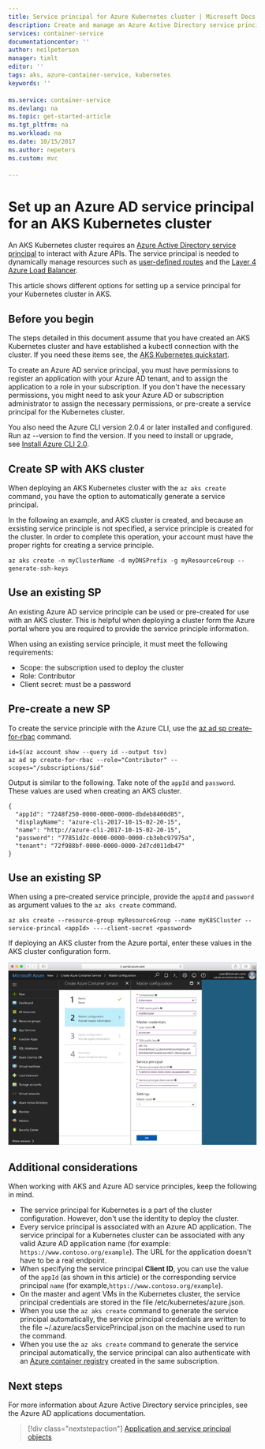 ```yaml
---
title: Service principal for Azure Kubernetes cluster | Microsoft Docs
description: Create and manage an Azure Active Directory service principal for a Kubernetes cluster in AKS
services: container-service
documentationcenter: ''
author: neilpeterson
manager: timlt
editor: ''
tags: aks, azure-container-service, kubernetes
keywords: ''

ms.service: container-service
ms.devlang: na
ms.topic: get-started-article
ms.tgt_pltfrm: na
ms.workload: na
ms.date: 10/15/2017
ms.author: nepeters
ms.custom: mvc

---
```


# Set up an Azure AD service principal for an AKS Kubernetes cluster

An AKS Kubernetes cluster requires an [Azure Active Directory service principal](../active-directory/develop/active-directory-application-objects.md) to interact with Azure APIs. The service principal is needed to dynamically manage resources such as [user-defined routes](../virtual-network/virtual-networks-udr-overview.md) and the [Layer 4 Azure Load Balancer](../load-balancer/load-balancer-overview.md).

This article shows different options for setting up a service principal for your Kubernetes cluster in AKS.

## Before you begin

The steps detailed in this document assume that you have created an AKS Kubernetes cluster and have established a kubectl connection with the cluster. If you need these items see, the [AKS Kubernetes quickstart](./kubernetes-walkthrough.md).

To create an Azure AD service principal, you must have permissions to register an application with your Azure AD tenant, and to assign the application to a role in your subscription. If you don't have the necessary permissions, you might need to ask your Azure AD or subscription administrator to assign the necessary permissions, or pre-create a service principal for the Kubernetes cluster.

You also need the Azure CLI version 2.0.4 or later installed and configured. Run az --version to find the version. If you need to install or upgrade, see [Install Azure CLI 2.0](/cli/azure/install-azure-cli).

## Create SP with AKS cluster

When deploying an AKS Kubernetes cluster with the `az aks create` command, you have the option to automatically generate a service principal.

In the following an example, and AKS cluster is created, and because an exsisting service principle is not specified, a service principle is created for the cluster. In order to complete this operation, your account must have the proper rights for creating a service principle. 

```console
az aks create -n myClusterName -d myDNSPrefix -g myResourceGroup --generate-ssh-keys
```

## Use an existing SP

An existing Azure AD service principle can be used or pre-created for use with an AKS cluster. This is helpful when deploying a cluster form the Azure portal where you are required to provide the service principle information. 

When using an existing service principle, it must meet the following requirements:

- Scope: the subscription used to deploy the cluster
- Role: Contributor
- Client secret: must be a password

## Pre-create a new SP

To create the service principle with the Azure CLI, use the [az ad sp create-for-rbac]() command.

```azurecli
id=$(az account show --query id --output tsv)
az ad sp create-for-rbac --role="Contributor" --scopes="/subscriptions/$id"
```

Output is similar to the following. Take note of the `appId` and `password`. These values are used when creating an AKS cluster.

```console
{
  "appId": "7248f250-0000-0000-0000-dbdeb8400d85",
  "displayName": "azure-cli-2017-10-15-02-20-15",
  "name": "http://azure-cli-2017-10-15-02-20-15",
  "password": "77851d2c-0000-0000-0000-cb3ebc97975a",
  "tenant": "72f988bf-0000-0000-0000-2d7cd011db47"
}
```

## Use an existing SP

When using a pre-created service principle, provide the `appId` and `password` as argument values to the `az aks create` command. 

```azurecli-interactive
az aks create --resource-group myResourceGroup --name myK8SCluster --service-princal <appId> ----client-secret <password>
```

If deploying an AKS cluster from the Azure portal, enter these values in the AKS cluster configuration form. 

![Image of browsing to Azure Vote](media/container-service-kubernetes-service-principal/sp-portal.png)

## Additional considerations

When working with AKS and Azure AD service principles, keep the following in mind.

* The service principal for Kubernetes is a part of the cluster configuration. However, don't use the identity to deploy the cluster.
* Every service principal is associated with an Azure AD application. The service principal for a Kubernetes cluster can be associated with any valid Azure AD application name (for example: `https://www.contoso.org/example`). The URL for the application doesn't have to be a real endpoint.
* When specifying the service principal **Client ID**, you can use the value of the `appId` (as shown in this article) or the corresponding service principal `name` (for example,`https://www.contoso.org/example`).
* On the master and agent VMs in the Kubernetes cluster, the service principal credentials are stored in the file /etc/kubernetes/azure.json.
* When you use the `az aks create` command to generate the service principal automatically, the service principal credentials are written to the file ~/.azure/acsServicePrincipal.json on the machine used to run the command.
* When you use the `az aks create` command to generate the service principal automatically, the service principal can also authenticate with an [Azure container registry](../container-registry/container-registry-intro.md) created in the same subscription.

## Next steps

For more information about Azure Active Directory service principles, see the Azure AD applications documentation.

> [!div class="nextstepaction"]
> [Application and service principal objects](../active-directory/develop/active-directory-application-objects.md)